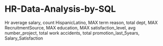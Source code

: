 # HR-Data-Analysis-by-SQL

Hr average salary, count HispanicLatino, MAX term reason, total dept, MAX RecruitmentSource, MAX education, MAX satisfaction_level, avg number_project,
total work accidents, total promotion_last_5years, Salary_Satisfaction
